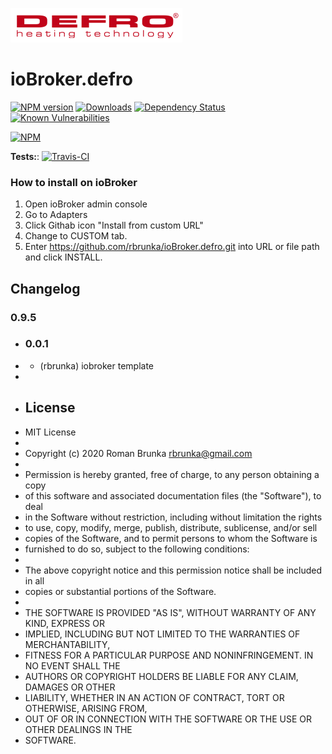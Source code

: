![Logo](admin/defro.png)
# ioBroker.defro

[![NPM version](http://img.shields.io/npm/v/iobroker.defro.svg)](https://www.npmjs.com/package/iobroker.defro)
[![Downloads](https://img.shields.io/npm/dm/iobroker.defro.svg)](https://www.npmjs.com/package/iobroker.defro)
[![Dependency Status](https://img.shields.io/david/rbrunka/iobroker.defro.svg)](https://david-dm.org/rbrunka/iobroker.template)
[![Known Vulnerabilities](https://snyk.io/test/github/rbrunka/ioBroker.defro/badge.svg)](https://snyk.io/test/github/rbrunka/ioBroker.defro)

[![NPM](https://nodei.co/npm/iobroker.defro.png?downloads=true)](https://nodei.co/npm/iobroker.defro/)

**Tests:**: [![Travis-CI](http://img.shields.io/travis/rbrunka/ioBroker.defro/master.svg)](https://travis-ci.org/rbrunka/ioBroker.defro)

### How to install on ioBroker
1. Open ioBroker admin console
2. Go to Adapters
3. Click Githab icon "Install from custom URL"
4. Change to CUSTOM tab.
5. Enter https://github.com/rbrunka/ioBroker.defro.git into URL or file path and click INSTALL.


## Changelog

### 0.9.5
* ### 0.0.1
* * (rbrunka) iobroker template
*
* ## License
* MIT License
*
* Copyright (c) 2020 Roman Brunka <rbrunka@gmail.com>
*
* Permission is hereby granted, free of charge, to any person obtaining a copy
* of this software and associated documentation files (the "Software"), to deal
* in the Software without restriction, including without limitation the rights
* to use, copy, modify, merge, publish, distribute, sublicense, and/or sell
* copies of the Software, and to permit persons to whom the Software is
* furnished to do so, subject to the following conditions:
*
* The above copyright notice and this permission notice shall be included in all
* copies or substantial portions of the Software.
*
* THE SOFTWARE IS PROVIDED "AS IS", WITHOUT WARRANTY OF ANY KIND, EXPRESS OR
* IMPLIED, INCLUDING BUT NOT LIMITED TO THE WARRANTIES OF MERCHANTABILITY,
* FITNESS FOR A PARTICULAR PURPOSE AND NONINFRINGEMENT. IN NO EVENT SHALL THE
* AUTHORS OR COPYRIGHT HOLDERS BE LIABLE FOR ANY CLAIM, DAMAGES OR OTHER
* LIABILITY, WHETHER IN AN ACTION OF CONTRACT, TORT OR OTHERWISE, ARISING FROM,
* OUT OF OR IN CONNECTION WITH THE SOFTWARE OR THE USE OR OTHER DEALINGS IN THE
* SOFTWARE.
